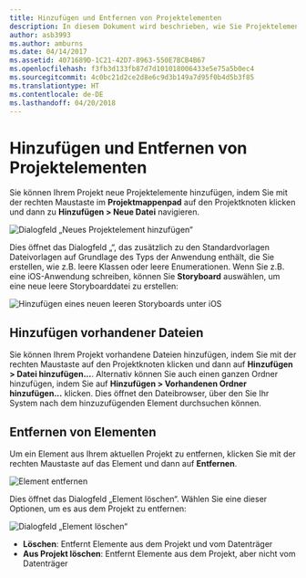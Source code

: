 ```yaml
---
title: Hinzufügen und Entfernen von Projektelementen
description: In diesem Dokument wird beschrieben, wie Sie Projektelemente in Visual Studio für Mac hinzufügen und entfernen können.
author: asb3993
ms.author: amburns
ms.date: 04/14/2017
ms.assetid: 4071689D-1C21-42D7-8963-550E7BCB4B67
ms.openlocfilehash: f3fb3d133fb87d7d101018006433e5e75a5b0ec4
ms.sourcegitcommit: 4c0bc21d2ce2d8e6c9d3b149a7d95f0b4d5b3f85
ms.translationtype: HT
ms.contentlocale: de-DE
ms.lasthandoff: 04/20/2018
---
```

# <a name="adding-and-removing-project-items"></a>Hinzufügen und Entfernen von Projektelementen

Sie können Ihrem Projekt neue Projektelemente hinzufügen, indem Sie mit der rechten Maustaste im **Projektmappenpad** auf den Projektknoten klicken und dann zu **Hinzufügen > Neue Datei** navigieren.

![Dialogfeld „Neues Projektelement hinzufügen“](media/add-and-remove-project-items-image1.png)

Dies öffnet das Dialogfeld „“, das zusätzlich zu den Standardvorlagen Dateivorlagen auf Grundlage des Typs der Anwendung enthält, die Sie erstellen, wie z.B. leere Klassen oder leere Enumerationen. Wenn Sie z.B. eine iOS-Anwendung schreiben, können Sie **Storyboard** auswählen, um eine neue leere Storyboarddatei zu erstellen:

![Hinzufügen eines neuen leeren Storyboards unter iOS](media/add-and-remove-project-items-image2.png)

## <a name="adding-existing-files"></a>Hinzufügen vorhandener Dateien

Sie können Ihrem Projekt vorhandene Dateien hinzufügen, indem Sie mit der rechten Maustaste auf den Projektknoten klicken und dann auf **Hinzufügen > Datei hinzufügen...**. Alternativ können Sie auch einen ganzen Ordner hinzufügen, indem Sie auf **Hinzufügen > Vorhandenen Ordner hinzufügen...** klicken. Dies öffnet den Dateibrowser, über den Sie Ihr System nach dem hinzuzufügenden Element durchsuchen können.


## <a name="removing-items"></a>Entfernen von Elementen

Um ein Element aus Ihrem aktuellen Projekt zu entfernen, klicken Sie mit der rechten Maustaste auf das Element und dann auf **Entfernen**.

![Element entfernen](media/add-and-remove-project-items-image3.png)

Dies öffnet das Dialogfeld „Element löschen“. Wählen Sie eine dieser Optionen, um es aus dem Projekt zu entfernen:

![Dialogfeld „Element löschen“](media/add-and-remove-project-items-image4.png)

* **Löschen**: Entfernt Elemente aus dem Projekt und vom Datenträger
* **Aus Projekt löschen**: Entfernt Elemente aus dem Projekt, aber nicht vom Datenträger 